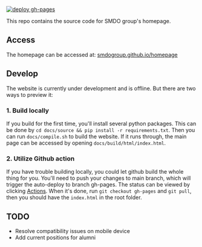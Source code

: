 [![deploy gh-pages](https://github.com/smdogroup/smdo-homepage/actions/workflows/deploy.yml/badge.svg)](https://github.com/smdogroup/smdo-homepage/actions/workflows/deploy.yml)

This repo contains the source code for SMDO group's homepage.

## Access
The homepage can be accessed at: [smdogroup.github.io/homepage](https://smdogroup.github.io/homepage)



## Develop
The website is currently under development and is offline.
But there are two ways to preview it:

### 1. Build locally
If you build for the first time, you'll install several python packages.
This can be done by ```cd docs/source && pip install -r requirements.txt```.
Then you can run ```docs/compile.sh``` to build the website.
If it runs through, the main page can be accessed by opening 
```docs/build/html/index.html```.

### 2. Utilize Github action
If you have trouble building locally, you could let github build the whole thing 
for you.
You'll need to push your changes to main branch, which will
trigger the auto-deploy to branch gh-pages.
The status can be viewed by clicking [Actions](https://github.com/smdogroup/smdo-homepage/actions).
When it's done, run ```git checkout gh-pages``` and ```git pull```, then you should have
the ```index.html``` in the root folder.

## TODO
- Resolve compatibility issues on mobile device
- Add current positions for alumni
